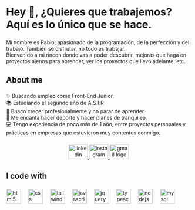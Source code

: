 <h1 align="left">Hey 👋, ¿Quieres que trabajemos? <br>Aquí es lo único que se hace.</h1>

###

<p align="left">Mi nombre es Pablo, apasionado de la programación, de la perfección y del trabajo. También se disfrutar, no todo es trabajar. <br>Bienvenido a mi rincon donde vas  a poder descubrir, mejoras que haga en proyectos ajenos para aprender, ver los proyectos que llevo adelante, etc.</p>

###

<h2 align="left">About me</h2>

###

<p align="left">✨ Buscando empleo como Front-End Junior.<br>📚 Estudiando el segundo año de A.S.I.R<br>🎯 Busco crecer profesionalmente y no parar de aprender. <br>🎲 Me encanta hacer deporte y hacer planes de tranquileo.<br>💻 Tengo experiencia de poco más de 1 año, entre proyectos personales y prácticas en empresas que estuvieron muy contentos conmigo.</p>

###

<div align="center">
  <a href="https://www.linkedin.com/in/pablonavdev/" target="_blank">
    <img src="https://raw.githubusercontent.com/maurodesouza/profile-readme-generator/master/src/assets/icons/social/linkedin/default.svg" width="52" height="40" alt="linkedin logo"  />
  </a>
  <a href="https://www.instagram.com/pablon04/" target="_blank">
    <img src="https://raw.githubusercontent.com/maurodesouza/profile-readme-generator/master/src/assets/icons/social/instagram/default.svg" width="52" height="40" alt="instagram logo"  />
  </a>
  <a href="pablonav.dev@gmail.com" target="_blank">
    <img src="https://raw.githubusercontent.com/maurodesouza/profile-readme-generator/master/src/assets/icons/social/gmail/default.svg" width="52" height="40" alt="gmail logo"  />
  </a>
</div>

###

<h2 align="left">I code with</h2>

###

<div align="left">
  <img src="https://cdn.jsdelivr.net/gh/devicons/devicon/icons/html5/html5-original.svg" height="40" alt="html5 logo"  />
  <img width="12" />
  <img src="https://cdn.jsdelivr.net/gh/devicons/devicon/icons/css3/css3-original.svg" height="40" alt="css logo"  />
  <img width="12" />
  <img src="https://cdn.jsdelivr.net/gh/devicons/devicon/icons/tailwindcss/tailwindcss-original-wordmark.svg" height="40" alt="tailwindcss logo"  />
  <img width="12" />
  <img src="https://cdn.jsdelivr.net/gh/devicons/devicon/icons/javascript/javascript-original.svg" height="40" alt="javascript logo"  />
  <img width="12" />
  <img src="https://cdn.jsdelivr.net/gh/devicons/devicon/icons/jquery/jquery-original.svg" height="40" alt="jquery logo"  />
  <img width="12" />
  <img src="https://cdn.jsdelivr.net/gh/devicons/devicon/icons/typescript/typescript-original.svg" height="40" alt="typescript logo"  />
  <img width="12" />
  <img src="https://cdn.jsdelivr.net/gh/devicons/devicon/icons/nodejs/nodejs-original.svg" height="40" alt="nodejs logo"  />
  <img width="12" />
  <img src="https://cdn.jsdelivr.net/gh/devicons/devicon/icons/mysql/mysql-original.svg" height="40" alt="mysql logo"  />
</div>

###
